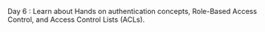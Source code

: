 Day 6 : Learn about Hands on authentication concepts, Role-Based Access Control, and Access Control Lists (ACLs).

